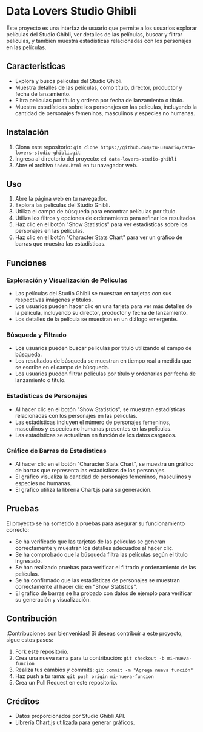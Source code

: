 # Data Lovers Studio Ghibli

Este proyecto es una interfaz de usuario que permite a los usuarios explorar películas del Studio Ghibli, ver detalles de las películas, buscar y filtrar películas, y también muestra estadísticas relacionadas con los personajes en las películas.

## Características

- Explora y busca películas del Studio Ghibli.
- Muestra detalles de las películas, como título, director, productor y fecha de lanzamiento.
- Filtra películas por título y ordena por fecha de lanzamiento o título.
- Muestra estadísticas sobre los personajes en las películas, incluyendo la cantidad de personajes femeninos, masculinos y especies no humanas.

## Instalación

1. Clona este repositorio: `git clone https://github.com/tu-usuario/data-lovers-studio-ghibli.git`
2. Ingresa al directorio del proyecto: `cd data-lovers-studio-ghibli`
3. Abre el archivo `index.html` en tu navegador web.

## Uso

1. Abre la página web en tu navegador.
2. Explora las películas del Studio Ghibli.
3. Utiliza el campo de búsqueda para encontrar películas por título.
4. Utiliza los filtros y opciones de ordenamiento para refinar los resultados.
5. Haz clic en el botón "Show Statistics" para ver estadísticas sobre los personajes en las películas.
6. Haz clic en el botón "Character Stats Chart" para ver un gráfico de barras que muestra las estadísticas.

## Funciones

### Exploración y Visualización de Películas

- Las películas del Studio Ghibli se muestran en tarjetas con sus respectivas imágenes y títulos.
- Los usuarios pueden hacer clic en una tarjeta para ver más detalles de la película, incluyendo su director, productor y fecha de lanzamiento.
- Los detalles de la película se muestran en un diálogo emergente.

### Búsqueda y Filtrado

- Los usuarios pueden buscar películas por título utilizando el campo de búsqueda.
- Los resultados de búsqueda se muestran en tiempo real a medida que se escribe en el campo de búsqueda.
- Los usuarios pueden filtrar películas por título y ordenarlas por fecha de lanzamiento o título.

### Estadísticas de Personajes

- Al hacer clic en el botón "Show Statistics", se muestran estadísticas relacionadas con los personajes en las películas.
- Las estadísticas incluyen el número de personajes femeninos, masculinos y especies no humanas presentes en las películas.
- Las estadísticas se actualizan en función de los datos cargados.

### Gráfico de Barras de Estadísticas

- Al hacer clic en el botón "Character Stats Chart", se muestra un gráfico de barras que representa las estadísticas de los personajes.
- El gráfico visualiza la cantidad de personajes femeninos, masculinos y especies no humanas.
- El gráfico utiliza la librería Chart.js para su generación.

## Pruebas

El proyecto se ha sometido a pruebas para asegurar su funcionamiento correcto:

- Se ha verificado que las tarjetas de las películas se generan correctamente y muestran los detalles adecuados al hacer clic.
- Se ha comprobado que la búsqueda filtra las películas según el título ingresado.
- Se han realizado pruebas para verificar el filtrado y ordenamiento de las películas.
- Se ha confirmado que las estadísticas de personajes se muestran correctamente al hacer clic en "Show Statistics".
- El gráfico de barras se ha probado con datos de ejemplo para verificar su generación y visualización.

## Contribución

¡Contribuciones son bienvenidas! Si deseas contribuir a este proyecto, sigue estos pasos:

1. Fork este repositorio.
2. Crea una nueva rama para tu contribución: `git checkout -b mi-nueva-funcion`
3. Realiza tus cambios y commits: `git commit -m "Agrega nueva función"`
4. Haz push a tu rama: `git push origin mi-nueva-funcion`
5. Crea un Pull Request en este repositorio.

## Créditos

- Datos proporcionados por Studio Ghibli API.
- Librería Chart.js utilizada para generar gráficos.


